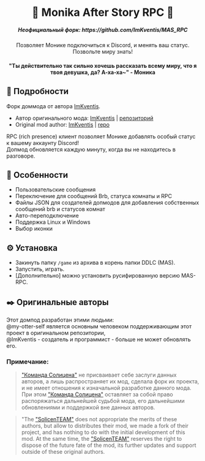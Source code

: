 <div align="center"> 
<h1 align="center"> 💚 Monika After Story RPC 💚 </h1> 
<h5>Неофициальный форк: https://github.com/ImKventis/MAS_RPC </h5>
Позволяет Монике подключиться к Discord, и менять ваш статус. Позвольте миру знать!
<h4> "Ты действительно так сильно хочешь рассказать всему миру, что я твоя девушка, да? А-ха-ха~" - Моника </h4>
</div>

## 💚 Подробности
Форк доммода от автора [ImKventis](https://github.com/ImKventis).

* Автор оригинального мода: [ImKventis](https://github.com/ImKventis) | [репозиторий](https://github.com/ImKventis/MAS_RPC) 
* Original mod author: [ImKventis](https://github.com/ImKventis) | [repo](https://github.com/ImKventis/MAS_RPC)


RPC (rich presence) клиент позволяет Монике добавлять особый статус к вашему аккаунту Discord!<br>
Допмод обновляется каждую минуту, когда вы не находитесь в разговоре.

## 🌟 Особенности
* Пользовательские сообщения
* Переключение для сообщений Brb, статуса комнаты и RPC
* Файлы JSON для создателей допмодов для добавления собственных сообщений brb и статусов комнат
* Авто-переподключение
* Поддержка Linux и Windows
* Выбор иконки

## ⚙️ Установка
* Закинуть папку `/game` из архива в корень папки DDLC (MAS).
* Запустить, играть.
* [Дополнительно] можно установить русифированную версию MAS-RPC.

## ✒️ Оригинальные авторы
Этот домпод разработан этими людьми:<br>
@my-otter-self является основным человеком поддерживающим этот проект в оригинальном репозитории,<br>
@ImKventis - создатель и программист - больше не может обновлять его. 

### Примечание:
> ["Команда Солицена"](https://github.com/SolicenTEAM) не присваивает себе заслуги данных авторов, а лишь распространяет их мод, сделала форк их проекта, и не имеет отношения к изначальной разработке данного мода. При этом ["Команда Солицена"](https://github.com/SolicenTEAM) оставляет за собой право распоряжаться дальнейшей судьбой мода, его дальнейшими обновлениями и поддержкой вне данных авторов.

> "The ["SolicenTEAM"](https://github.com/SolicenTEAM) does not appropriate the merits of these authors, but allow to distributes their mod, we made a fork of their project, and has nothing to do with the initial development of this mod. At the same time, the ["SolicenTEAM"](https://github.com/SolicenTEAM) reserves the right to dispose of the future fate of the mod, its further updates and support outside of these original authors.
